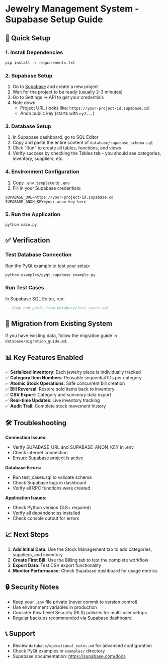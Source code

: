 # Jewelry Management System - Supabase Setup Guide

## 🚀 Quick Setup

### 1. Install Dependencies

```bash
pip install -r requirements.txt
```

### 2. Supabase Setup

1. Go to [Supabase](https://supabase.com) and create a new project
2. Wait for the project to be ready (usually 2-3 minutes)
3. Go to Settings → API to get your credentials
4. Note down:
   - Project URL (looks like: `https://your-project-id.supabase.co`)
   - Anon public key (starts with `eyJ...`)

### 3. Database Setup

1. In Supabase dashboard, go to SQL Editor
2. Copy and paste the entire content of `database/supabase_schema.sql`
3. Click "Run" to create all tables, functions, and views
4. Verify success by checking the Tables tab - you should see categories, inventory, suppliers, etc.

### 4. Environment Configuration

1. Copy `.env.template` to `.env`
2. Fill in your Supabase credentials:

```env
SUPABASE_URL=https://your-project-id.supabase.co
SUPABASE_ANON_KEY=your-anon-key-here
```

### 5. Run the Application

```bash
python main.py
```

## ✅ Verification

### Test Database Connection

Run the PyQt example to test your setup:

```bash
python examples/pyqt_supabase_example.py
```

### Run Test Cases

In Supabase SQL Editor, run:

```sql
-- Copy and paste from database/test_cases.sql
```

## 🔄 Migration from Existing System

If you have existing data, follow the migration guide in `database/migration_guide.md`.

## 📊 Key Features Enabled

✅ **Serialized Inventory**: Each jewelry piece is individually tracked  
✅ **Category Item Numbers**: Reusable sequential IDs per category  
✅ **Atomic Stock Operations**: Safe concurrent bill creation  
✅ **Bill Reversal**: Restore sold items back to inventory  
✅ **CSV Export**: Category and summary data export  
✅ **Real-time Updates**: Live inventory tracking  
✅ **Audit Trail**: Complete stock movement history

## 🛠️ Troubleshooting

**Connection Issues:**

- Verify SUPABASE_URL and SUPABASE_ANON_KEY in .env
- Check internet connection
- Ensure Supabase project is active

**Database Errors:**

- Run test_cases.sql to validate schema
- Check Supabase logs in dashboard
- Verify all RPC functions were created

**Application Issues:**

- Check Python version (3.8+ required)
- Verify all dependencies installed
- Check console output for errors

## 📈 Next Steps

1. **Add Initial Data**: Use the Stock Management tab to add categories, suppliers, and inventory
2. **Create First Bill**: Use the Billing tab to test the complete workflow
3. **Export Data**: Test CSV export functionality
4. **Monitor Performance**: Check Supabase dashboard for usage metrics

## 🔒 Security Notes

- Keep your `.env` file private (never commit to version control)
- Use environment variables in production
- Consider Row Level Security (RLS) policies for multi-user setups
- Regular backups recommended via Supabase dashboard

## 📞 Support

- Review `database/operational_notes.md` for advanced configuration
- Check PyQt examples in `examples/` directory
- Supabase documentation: https://supabase.com/docs
